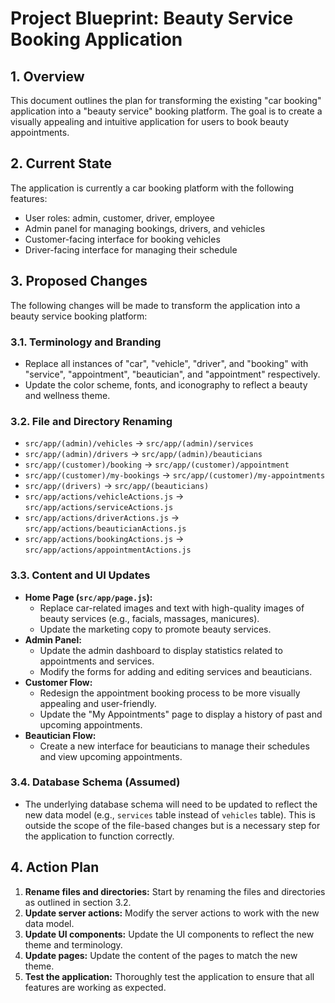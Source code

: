 
# Project Blueprint: Beauty Service Booking Application

## 1. Overview

This document outlines the plan for transforming the existing "car booking" application into a "beauty service" booking platform. The goal is to create a visually appealing and intuitive application for users to book beauty appointments.

## 2. Current State

The application is currently a car booking platform with the following features:

*   User roles: admin, customer, driver, employee
*   Admin panel for managing bookings, drivers, and vehicles
*   Customer-facing interface for booking vehicles
*   Driver-facing interface for managing their schedule

## 3. Proposed Changes

The following changes will be made to transform the application into a beauty service booking platform:

### 3.1. Terminology and Branding

*   Replace all instances of "car", "vehicle", "driver", and "booking" with "service", "appointment", "beautician", and "appointment" respectively.
*   Update the color scheme, fonts, and iconography to reflect a beauty and wellness theme.

### 3.2. File and Directory Renaming

*   `src/app/(admin)/vehicles` -> `src/app/(admin)/services`
*   `src/app/(admin)/drivers` -> `src/app/(admin)/beauticians`
*   `src/app/(customer)/booking` -> `src/app/(customer)/appointment`
*   `src/app/(customer)/my-bookings` -> `src/app/(customer)/my-appointments`
*   `src/app/(drivers)` -> `src/app/(beauticians)`
*   `src/app/actions/vehicleActions.js` -> `src/app/actions/serviceActions.js`
*   `src/app/actions/driverActions.js` -> `src/app/actions/beauticianActions.js`
*   `src/app/actions/bookingActions.js` -> `src/app/actions/appointmentActions.js`

### 3.3. Content and UI Updates

*   **Home Page (`src/app/page.js`):**
    *   Replace car-related images and text with high-quality images of beauty services (e.g., facials, massages, manicures).
    *   Update the marketing copy to promote beauty services.
*   **Admin Panel:**
    *   Update the admin dashboard to display statistics related to appointments and services.
    *   Modify the forms for adding and editing services and beauticians.
*   **Customer Flow:**
    *   Redesign the appointment booking process to be more visually appealing and user-friendly.
    *   Update the "My Appointments" page to display a history of past and upcoming appointments.
*   **Beautician Flow:**
    *   Create a new interface for beauticians to manage their schedules and view upcoming appointments.

### 3.4. Database Schema (Assumed)

*   The underlying database schema will need to be updated to reflect the new data model (e.g., `services` table instead of `vehicles` table). This is outside the scope of the file-based changes but is a necessary step for the application to function correctly.

## 4. Action Plan

1.  **Rename files and directories:** Start by renaming the files and directories as outlined in section 3.2.
2.  **Update server actions:** Modify the server actions to work with the new data model.
3.  **Update UI components:** Update the UI components to reflect the new theme and terminology.
4.  **Update pages:** Update the content of the pages to match the new theme.
5.  **Test the application:** Thoroughly test the application to ensure that all features are working as expected.
